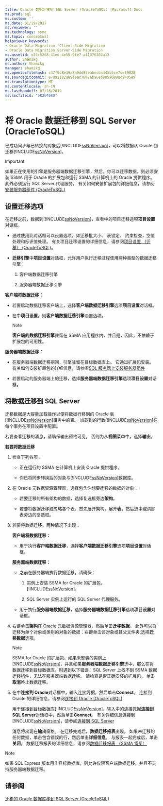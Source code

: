 ```yaml
---
title: Oracle 数据迁移到 SQL Server (OracleToSQL) |Microsoft Docs
ms.prod: sql
ms.custom: ''
ms.date: 01/19/2017
ms.reviewer: ''
ms.technology: ssma
ms.topic: conceptual
helpviewer_keywords:
- Oracle Data Migration, Client-Side Migration
- Oracle Data Migration,Server-Side Migration
ms.assetid: e23c5268-41ed-4e55-9fe7-a11376202a13
author: Shamikg
ms.author: Shamikg
manager: shamikg
ms.openlocfilehash: c37f9c8e39a8a9dd87eabecba445b5ce7cef9028
ms.sourcegitcommit: e7d921828e9eeac78e7ab96eb90996990c2405e9
ms.translationtype: MT
ms.contentlocale: zh-CN
ms.lasthandoff: 07/16/2019
ms.locfileid: "68264680"
---
```

# <a name="migrating-oracle-data-into-sql-server-oracletosql"></a>将 Oracle 数据迁移到 SQL Server (OracleToSQL)
已成功同步与已转换的对象后[!INCLUDE[ssNoVersion](../../includes/ssnoversion-md.md)]，可以将数据从 Oracle 到迁移[!INCLUDE[ssNoVersion](../../includes/ssnoversion-md.md)]。  
  
> [!IMPORTANT]  
> 如果正在使用的引擎是服务器端数据迁移引擎，然后，你可以迁移数据，则必须安装 SSMA 用于 Oracle 的扩展包和运行 SSMA 的计算机上的 Oracle 提供程序。 此外必须运行 SQL Server 代理服务。 有关如何安装扩展包的详细信息，请参阅[安装服务器组件 (OracleToSQL)](https://msdn.microsoft.com/33070e5f-4e39-4b70-ae81-b8af6e4983c5)  
  
## <a name="setting-migration-options"></a>设置迁移选项  
在迁移之前，数据到[!INCLUDE[ssNoVersion](../../includes/ssnoversion-md.md)]，查看中的项目迁移选项**项目设置**对话框。  
  
-   通过使用此对话框可以设置选项，如迁移批大小、 表锁定、 约束检查，空值处理和标识值处理。 有关项目迁移设置的详细信息，请参阅[项目设置 （迁移） (OracleToSQL)](https://msdn.microsoft.com/fcd6b988-633b-4b2b-9f36-6368b5e86b60)。  
  
-   **迁移引擎**中**项目设置**对话框，允许用户执行迁移过程使用两种类型的数据迁移引擎：  
  
    1.  客户端数据迁移引擎  
  
    2.  服务器端数据迁移引擎  
  
**客户端将数据迁移：**  
  
-   若要启动数据迁移客户端上，选择**客户端数据迁移引擎**选项**项目设置**对话框。  
  
-   在中**项目设置**，则**客户端数据迁移引擎**设置选项。  
  
    > [!NOTE]  
    > **客户端的数据迁移引擎**驻留在 SSMA 应用程序内，并且是，因此，不依赖于扩展包的可用性。  
  
**服务器端数据迁移：**  
  
-   在服务器端数据迁移期间，引擎驻留在目标数据库上。 它通过扩展包安装。 有关如何安装扩展包的详细信息，请参阅[SQL 服务器上安装服务器组件](installing-ssma-components-on-sql-server-oracletosql.md)  
  
-   若要启动的服务器端上的迁移，选择**服务器端数据迁移引擎**选项**项目设置**对话框。  
  
## <a name="migrating-data-to-sql-server"></a>将数据迁移到 SQL Server  
迁移数据是大容量加载操作以便将数据行移到的 Oracle 表[!INCLUDE[ssNoVersion](../../includes/ssnoversion-md.md)]事务中的表。 加载到的行数[!INCLUDE[ssNoVersion](../../includes/ssnoversion-md.md)]在每个事务在项目设置中配置。  
  
若要查看迁移的消息，请确保输出窗格可见。 否则为从**视图**菜单中，选择**输出**。  
  
**若要将数据迁移**  
  
1.  检查下列各项：  
  
    -   正在运行的 SSMA 在计算机上安装 Oracle 提供程序。  
  
    -   你已将同步转换后的对象与[!INCLUDE[ssNoVersion](../../includes/ssnoversion-md.md)]数据库。  
  
2.  在 Oracle 元数据资源管理器，选择包含你想要迁移的数据的对象：  
  
    -   若要迁移的所有架构的数据，选择复选框旁边**架构**。  
  
    -   若要将数据迁移或忽略各个表，首先展开架构，展开**表**，然后选中或清除表旁边的复选框。  
  
3.  若要将数据迁移，两种情况下出现：  
  
    **客户端将数据迁移：**  
  
    -   用于执行**客户端数据迁移**，选择**客户端数据迁移引擎**选项**项目设置**对话框。  
  
    **服务器端数据迁移：**  
  
    -   之前在服务器端执行数据迁移，请确保：  
  
        1.  实例上安装 SSMA for Oracle 的扩展包， [!INCLUDE[ssNoVersion](../../includes/ssnoversion-md.md)]。  
  
        2.  SQL Server 实例上运行的 SQL Server 代理服务。  
  
    -   用于执行**服务器端数据迁移**，选择**服务器端数据迁移引擎**选项**项目设置**对话框。  
  
4.  右键单击**架构**在 Oracle 元数据资源管理器，然后单击**迁移数据**。 此外可以将迁移为单个对象或类别的对象的数据：右键单击该对象或其父文件夹;选择**迁移数据**选项。  
  
    > [!NOTE]  
    > SSMA for Oracle 的扩展包，如果未安装的实例上[!INCLUDE[ssNoVersion](../../includes/ssnoversion-md.md)]，并且如果**服务器端数据迁移引擎**选中，那么在将数据迁移到目标数据库，时遇到以下错误：SQL Server 上找不到 SSMA 数据迁移组件，无法在服务器端数据迁移。 请检查是否正确安装的扩展包。 单击**取消**终止数据迁移。  
  
5.  在中**连接到 Oracle**对话框中，输入连接凭据，然后单击**Connect**。 连接到 Oracle 的详细信息，请参阅[连接到 Oracle &#40;OracleToSQL&#41;](../../ssma/oracle/connect-to-oracle-oracletosql.md)  
  
    用于连接到目标数据库[!INCLUDE[ssNoVersion](../../includes/ssnoversion-md.md)]，输入中的连接凭据**连接到 SQL Server**对话框中，然后单击**Connect**。 有关详细信息连接到[!INCLUDE[ssNoVersion](../../includes/ssnoversion-md.md)]，请参阅[连接到 SQL Server](https://msdn.microsoft.com/bb8c4bde-cfc2-4636-92ae-5dd24abe9536)  
  
    消息将出现在**输出**窗格。 在迁移完成后，**数据迁移报表**出现。 如果未迁移的任何数据，单击包含错误的行，然后单击**详细信息**。 与报表一起完成后，单击**关闭**。 数据迁移报表的详细信息，请参阅[数据迁移报表 （SSMA 常见）](https://msdn.microsoft.com/bbfb9d88-5a98-4980-8d19-c5d78bd0d241)  
  
> [!NOTE]  
> 如果 SQL Express 版本用作目标数据库，则允许仅限客户端数据迁移，并且不支持服务器端数据迁移。  
  
## <a name="see-also"></a>请参阅  
[迁移的 Oracle 数据库移到 SQL Server &#40;OracleToSQL&#41;](../../ssma/oracle/migrating-oracle-databases-to-sql-server-oracletosql.md)  
  
